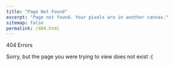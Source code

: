 ```yaml
---
title: "Page Not Found"
excerpt: "Page not found. Your pixels are in another canvas."
sitemap: false
permalink: /404.html
---
```

404 Errors

Sorry, but the page you were trying to view does not exist :(
